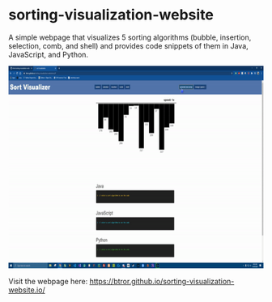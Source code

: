 # sorting-visualization-website
A simple webpage that visualizes 5 sorting algorithms (bubble, insertion, selection, comb, and shell) and provides code snippets of them in Java, JavaScript, and Python.

<p><img src="sortingGif.gif" width="700" height="400"></p> 

Visit the webpage here: https://btror.github.io/sorting-visualization-website.io/
